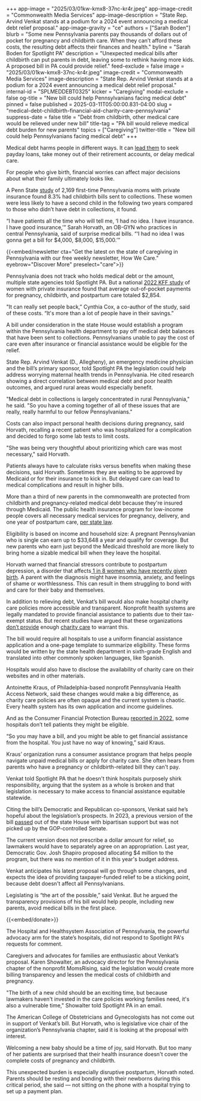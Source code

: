 +++
app-image = "2025/03/01kw-kmx8-37nc-kr4r.jpeg"
app-image-credit = "Commonwealth Media Services"
app-image-description = "State Rep. Arvind Venkat stands at a podium for a 2024 event announcing a medical debt relief proposal."
app-image-gravity = "ce"
authors = ["Sarah Boden"]
blurb = "Some new Pennsylvania parents pay thousands of dollars out of pocket for pregnancy and childbirth care. When they can’t afford these costs, the resulting debt affects their finances and health."
byline = "Sarah Boden for Spotlight PA"
description = "Unexpected medical bills after childbirth can put parents in debt, leaving some to rethink having more kids. A proposed bill in PA could provide relief."
feed-exclude = false
image = "2025/03/01kw-kmx8-37nc-kr4r.jpeg"
image-credit = "Commonwealth Media Services"
image-description = "State Rep. Arvind Venkat stands at a podium for a 2024 event announcing a medical debt relief proposal."
internal-id = "SPLMEDDEBT0325"
kicker = "Caregiving"
modal-exclude = false
og-title = "New bill could help Pennsylvanians facing medical debt"
pinned = false
published = 2025-03-11T05:00:00.831-04:00
slug = "medical-debt-childbirth-financial-aid-charity-care-pennsylvania"
suppress-date = false
title = "Debt from childbirth, other medical care would be relieved under new bill"
title-tag = "PA bill would relieve medical debt burden for new parents"
topics = ["Caregiving"]
twitter-title = "New bill could help Pennsylvanians facing medical debt"
+++

Medical debt harms people in different ways. It can <a href="https://www.healthsystemtracker.org/brief/how-financially-vulnerable-are-people-with-medical-debt/#Adults%20with%20medical%20debt%20are%20more%20likely%20to%20seek%20loans%20from%20expensive%20sources,%202021">lead them</a> to seek payday loans, take money out of their retirement accounts, or delay medical care.

For people who give birth, financial worries can affect major decisions about what their family ultimately looks like.

A Penn State <a href="https://pmc.ncbi.nlm.nih.gov/articles/PMC7770019/pdf/nihms-1619062.pdf">study</a> of 2,169 first-time Pennsylvania moms with private insurance found 8.3% had childbirth bills sent to collections. These women were less likely to have a second child in the following two years compared to those who didn’t have debt in collections, it found.

“I have patients all the time who will tell me, ‘I had no idea. I have insurance. I have good insurance,’” Sarah Horvath, an OB-GYN who practices in central Pennsylvania, said of surprise medical bills. “‘I had no idea I was gonna get a bill for $4,000, $8,000, $15,000.’”

{{<embed/newsletter cta="Get the latest on the state of caregiving in Pennsylvania with our free weekly newsletter, How We Care." eyebrow="Discover More" preselect="care">}}

Pennsylvania does not track who holds medical debt or the amount, multiple state agencies told Spotlight PA. But a national <a href="https://www.kff.org/health-costs/issue-brief/health-costs-associated-with-pregnancy-childbirth-and-postpartum-care/">2022 KFF study</a> of women with private insurance found that average out-of-pocket payments for pregnancy, childbirth, and postpartum care totaled $2,854.

&#34;It can really set people back,” Cynthia Cox, a co-author of the study, said of these costs. “It&#39;s more than a lot of people have in their savings.”

A bill under consideration in the state House would establish a program within the Pennsylvania health department to pay off medical debt balances that have been sent to collections. Pennsylvanians unable to pay the cost of care even after insurance or financial assistance would be eligible for the relief.

State Rep. Arvind Venkat (D., Allegheny), an emergency medicine physician and the bill’s primary sponsor, told Spotlight PA the legislation could help address worrying maternal health trends in Pennsylvania. He cited research showing a direct correlation between medical debt and poor health outcomes, and argued rural areas would especially benefit.

&#34;Medical debt in collections is largely concentrated in rural Pennsylvania,&#34; he said. &#34;So you have a coming together of all of these issues that are really, really harmful to our fellow Pennsylvanians.&#34;

Costs can also impact personal health decisions during pregnancy, said Horvath, recalling a recent patient who was hospitalized for a complication and decided to forgo some lab tests to limit costs.

&#34;She was being very thoughtful about prioritizing which care was most necessary,&#34; said Horvath.

Patients always have to calculate risks versus benefits when making these decisions, said Horvath. Sometimes they are waiting to be approved by Medicaid or for their insurance to kick in. But delayed care can lead to medical complications and result in higher bills.

More than a third of new parents in the commonwealth are protected from childbirth and pregnancy-related medical debt because they&#39;re insured through Medicaid. The public health insurance program for low-income people covers all necessary medical services for pregnancy, delivery, and one year of postpartum care, <a href="https://www.pacodeandbulletin.gov/Display/pacode?file=/secure/pacode/data/055/chapter1101/s1101.21a.html&amp;d=reduce">per state law</a>.

Eligibility is based on income and household size: A pregnant Pennsylvanian who is single can earn up to $33,648 a year and qualify for coverage. But new parents who earn just beyond the Medicaid threshold are more likely to bring home a sizable medical bill when they leave the hospital.

Horvath warned that financial stressors contribute to postpartum depression, a disorder that affects<a href="https://www.cdc.gov/reproductive-health/depression/index.html"> 1 in 8 women who have recently given birth</a>. A parent with the diagnosis might have insomnia, anxiety, and feelings of shame or worthlessness. This can result in them struggling to bond with and care for their baby and themselves.

In addition to relieving debt, Venkat’s bill would also make hospital charity care policies more accessible and transparent. Nonprofit health systems are legally mandated to provide financial assistance to patients due to their tax-exempt status. But recent studies have argued that these organizations <a href="https://pmc.ncbi.nlm.nih.gov/articles/PMC8481424/">don’t provide</a> enough <a href="https://www.healthaffairs.org/doi/10.1377/hlthaff.2022.01542">charity care</a> to warrant this.

The bill would require all hospitals to use a uniform financial assistance application and a one-page template to summarize eligibility. These forms would be written by the state health department in sixth-grade English and translated into other commonly spoken languages, like Spanish.

Hospitals would also have to disclose the availability of charity care on their websites and in other materials.

Antoinette Kraus, of Philadelphia-based nonprofit Pennsylvania Health Access Network, said these changes would make a big difference, as charity care policies are often opaque and the current system is chaotic. Every health system has its own application and income guidelines.

And as the Consumer Financial Protection Bureau <a href="https://www.consumerfinance.gov/data-research/research-reports/understanding-required-financial-assistance-in-medical-care/#:~:text=Many%20patients%2C%20for%20example%2C%20do,to%20collect%20unpaid%20medical%20bills.">reported in 2022</a>, some hospitals don’t tell patients they might be eligible.

“So you may have a bill, and you might be able to get financial assistance from the hospital. You just have no way of knowing,” said Kraus.

Kraus’ organization runs a consumer assistance program that helps people navigate unpaid medical bills or apply for charity care. She often hears from parents who have a pregnancy or childbirth-related bill they can&#39;t pay.

Venkat told Spotlight PA that he doesn&#39;t think hospitals purposely shirk responsibility, arguing that the system as a whole is broken and that legislation is necessary to make access to financial assistance equitable statewide.

Citing the bill’s Democratic and Republican co-sponsors, Venkat said he’s hopeful about the legislation’s prospects. In 2023, a previous version of the bill <a href="https://www.legis.state.pa.us/CFDOCS/Legis/RC/Public/rc_view_byBill.cfm?sess_yr=2023&amp;sess_ind=0&amp;rc_body=H&amp;bill_body=H&amp;bill_type=B&amp;bill_nbr=78">passed</a> out of the state House with bipartisan support but was not picked up by the GOP-controlled Senate.

The current version does not prescribe a dollar amount for relief, so lawmakers would have to separately agree on an appropriation. Last year, Democratic Gov. Josh Shapiro proposed allocating $4 million to the program, but there was no mention of it in this year&#39;s budget address.

Venkat anticipates his latest proposal will go through some changes, and expects the idea of providing taxpayer-funded relief to be a sticking point, because debt doesn&#39;t affect all Pennsylvanians.

Legislating is “the art of the possible,” said Venkat. But he argued the transparency provisions of his bill would help people, including new parents, avoid medical bills in the first place.

{{<embed/donate>}}

The Hospital and Healthsystem Association of Pennsylvania, the powerful advocacy arm for the state’s hospitals, did not respond to Spotlight PA&#39;s requests for comment.

Caregivers and advocates for families are enthusiastic about Venkat’s proposal. Karen Showalter, an advocacy director for the Pennsylvania chapter of the nonprofit MomsRising, said the legislation would create more billing transparency and lessen the medical costs of childbirth and pregnancy.

&#34;The birth of a new child should be an exciting time, but because lawmakers haven&#39;t invested in the care policies working families need, it&#39;s also a vulnerable time,&#34; Showalter told Spotlight PA in an email.

The American College of Obstetricians and Gynecologists has not come out in support of Venkat’s bill. But Horvath, who is legislative vice chair of the organization’s Pennsylvania chapter, said it is looking at the proposal with interest.

Welcoming a new baby should be a time of joy, said Horvath. But too many of her patients are surprised that their health insurance doesn&#39;t cover the complete costs of pregnancy and childbirth.

This unexpected burden is especially disruptive postpartum, Horvath noted. Parents should be resting and bonding with their newborns during this critical period, she said — not sitting on the phone with a hospital trying to set up a payment plan.

